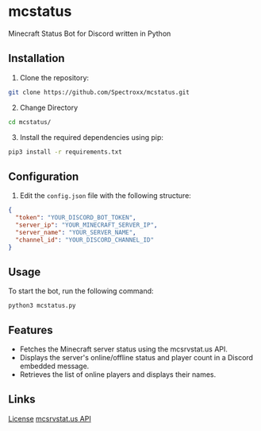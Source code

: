 # mcstatus
Minecraft Status Bot for Discord written in Python
## Installation

1. Clone the repository:
```bash
git clone https://github.com/Spectroxx/mcstatus.git
```
2. Change Directory
```bash
cd mcstatus/
```
3. Install the required dependencies using pip:
```bash
pip3 install -r requirements.txt
```
## Configuration

1. Edit the `config.json` file with the following structure:
```json
{
  "token": "YOUR_DISCORD_BOT_TOKEN",
  "server_ip": "YOUR_MINECRAFT_SERVER_IP",
  "server_name": "YOUR_SERVER_NAME",
  "channel_id": "YOUR_DISCORD_CHANNEL_ID"
}
```
## Usage
To start the bot, run the following command:
```
python3 mcstatus.py
```

## Features
-   Fetches the Minecraft server status using the mcsrvstat.us API.
-   Displays the server's online/offline status and player count in a Discord embedded message.
-   Retrieves the list of online players and displays their names.

## Links
[License](https://github.com/Spectroxx/mcstatus/blob/main/LICENSE)
[mcsrvstat.us API](https://api.mcsrvstat.us/)